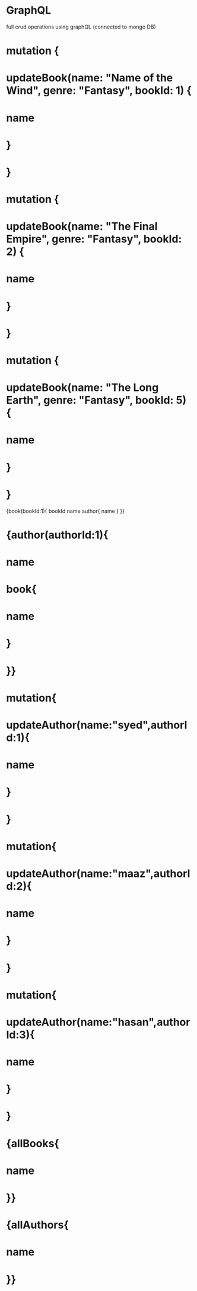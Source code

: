 # GraphQL
full crud operations using graphQL (connected to mongo DB)

# mutation {
#   updateBook(name: "Name of the Wind", genre: "Fantasy", bookId: 1) {
#     name
#   }
# }

# mutation {
#   updateBook(name: "The Final Empire", genre: "Fantasy", bookId: 2) {
#     name
#   }
# }

# mutation {
#   updateBook(name: "The Long Earth", genre: "Fantasy", bookId: 5) {
#     name
#   }
# }

{book(bookId:1){
  bookId
  name
  author{
    name
  }
}}


# {author(authorId:1){
#   name
#   book{
#     name
#   }

# }}

# mutation{
#   updateAuthor(name:"syed",authorId:1){
#     name
#   }
# }

# mutation{
#   updateAuthor(name:"maaz",authorId:2){
#     name
#   }
# }


# mutation{
#   updateAuthor(name:"hasan",authorId:3){
#     name
#   }
# }

# {allBooks{
#   name
# }}

# {allAuthors{
#   name
# }}
